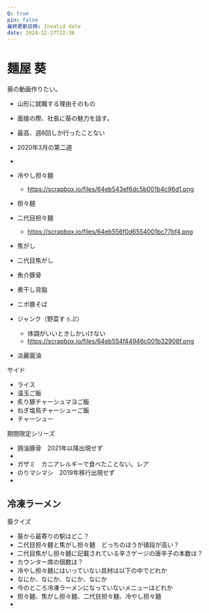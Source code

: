 ```yaml
---
Q: true
pin: false
最終更新日時: Invalid date
date: 2024-12-27T22:36
---
```

# 麺屋 葵

葵の動画作りたい。

- 山形に就職する理由そのもの  
- 面接の際、社長に葵の魅力を話す。  
- 最高、週8回しか行ったことない  
- 2020年3月の第二週  
-  

- 冷やし担々麺
    - https://scrapbox.io/files/64eb543ef6dc5b001b4c96d1.png
- 担々麺
- 二代目担々麺
    - https://scrapbox.io/files/64eb556f0d6554001bc77bf4.png
- 焦がし
- 二代目焦がし
- 魚介豚骨
- 煮干し背脂
- ニボ豚そば
- ジャンク（野菜すぅぷ）
    - 体調がいいときしかいけない
    - https://scrapbox.io/files/64eb554f44946c001b32908f.png
- 淡麗醤油

サイド

- ライス  
- 温玉ご飯  
- 炙り豚チャーシュマヨご飯  
- ねぎ塩鳥チャーシューご飯  
- チャーシュー  

期間限定シリーズ

- 鶏油豚骨　2021年以降出現せず  
-  
- ガザミ　カニアレルギーで食べたことない。レア  
- のりマシマシ　2019年移行出現せず  
-  

## 冷凍ラーメン

葵クイズ

- 葵から最寄りの駅はどこ？  
- 二代目担々麺と焦がし担々麺　どっちのほうが値段が高い？  
- 二代目焦がし担々麺に記載されている辛さゲージの唐辛子の本数は？  
- カウンター席の個数は？  
- 冷やし担々麺にはいっていない具材は以下の中でどれか  
- なにか、なにか、なにか、なにか  
- 今のところ冷凍ラーメンになっていないメニューはどれか  
- 担々麺、焦がし担々麺、二代目担々麺、冷やし担々麺  
-